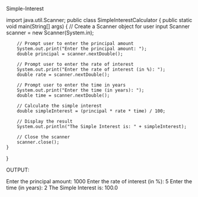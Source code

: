 Simple-Interest

import java.util.Scanner;
public class SimpleInterestCalculator {
    public static void main(String[] args) {
        // Create a Scanner object for user input
        Scanner scanner = new Scanner(System.in);

        // Prompt user to enter the principal amount
        System.out.print("Enter the principal amount: ");
        double principal = scanner.nextDouble();

        // Prompt user to enter the rate of interest
        System.out.print("Enter the rate of interest (in %): ");
        double rate = scanner.nextDouble();

        // Prompt user to enter the time in years
        System.out.print("Enter the time (in years): ");
        double time = scanner.nextDouble();

        // Calculate the simple interest
        double simpleInterest = (principal * rate * time) / 100;

        // Display the result
        System.out.println("The Simple Interest is: " + simpleInterest);

        // Close the scanner
        scanner.close();
    }
}


OUTPUT:

Enter the principal amount: 1000
Enter the rate of interest (in %): 5
Enter the time (in years): 2
The Simple Interest is: 100.0
